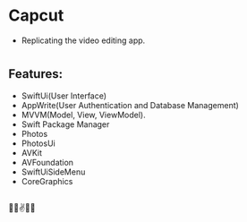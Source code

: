 # Capcut

- Replicating the video editing app.
#

## Features: 

- SwiftUi(User Interface)
- AppWrite(User Authentication and Database Management)
- MVVM(Model, View, ViewModel).
- Swift Package Manager
- Photos
- PhotosUi
- AVKit
- AVFoundation
- SwiftUiSideMenu
- CoreGraphics


##
🤪😜✌️🥰💯